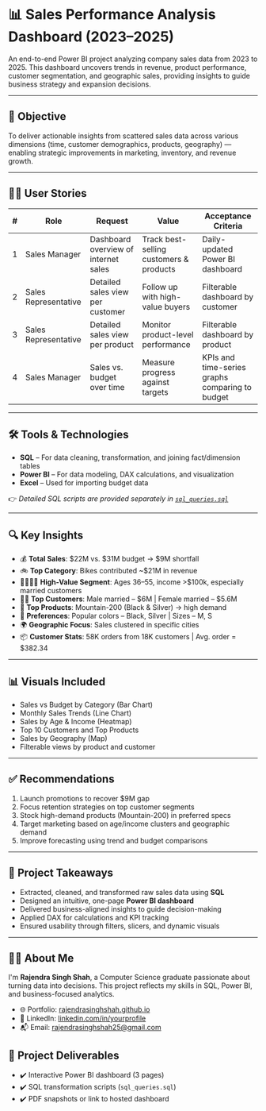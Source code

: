 # 📊 Sales Performance Analysis Dashboard (2023–2025)

An end-to-end Power BI project analyzing company sales data from 2023 to 2025. This dashboard uncovers trends in revenue, product performance, customer segmentation, and geographic sales, providing insights to guide business strategy and expansion decisions.

---

## 📌 Objective

To deliver actionable insights from scattered sales data across various dimensions (time, customer demographics, products, geography) — enabling strategic improvements in marketing, inventory, and revenue growth.

---

## 🧑‍💼 User Stories

| # | Role               | Request                                         | Value                                           | Acceptance Criteria                                     |
|---|--------------------|-------------------------------------------------|--------------------------------------------------|----------------------------------------------------------|
| 1 | Sales Manager      | Dashboard overview of internet sales            | Track best-selling customers & products          | Daily-updated Power BI dashboard                        |
| 2 | Sales Representative | Detailed sales view per customer              | Follow up with high-value buyers                 | Filterable dashboard by customer                        |
| 3 | Sales Representative | Detailed sales view per product               | Monitor product-level performance                | Filterable dashboard by product                         |
| 4 | Sales Manager      | Sales vs. budget over time                      | Measure progress against targets                 | KPIs and time-series graphs comparing to budget         |

---

## 🛠️ Tools & Technologies

- **SQL** – For data cleaning, transformation, and joining fact/dimension tables  
- **Power BI** – For data modeling, DAX calculations, and visualization  
- **Excel** – Used for importing budget data

👉 *Detailed SQL scripts are provided separately in [`sql_queries.sql`](./sql_queries.sql)*

---

## 🔍 Key Insights

- 💰 **Total Sales**: $22M vs. $31M budget → $9M shortfall  
- 🚲 **Top Category**: Bikes contributed ~$21M in revenue  
- 👨‍👩‍👧‍👦 **High-Value Segment**: Ages 36–55, income >$100k, especially married customers  
- 🧍‍♂️ **Top Customers**: Male married – $6M | Female married – $5.6M  
- 🎯 **Top Products**: Mountain-200 (Black & Silver) → high demand  
- 🎨 **Preferences**: Popular colors – Black, Silver | Sizes – M, S  
- 🌍 **Geographic Focus**: Sales clustered in specific cities  
- 📦 **Customer Stats**: 58K orders from 18K customers | Avg. order = $382.34

---

## 📊 Visuals Included

- Sales vs Budget by Category (Bar Chart)  
- Monthly Sales Trends (Line Chart)  
- Sales by Age & Income (Heatmap)  
- Top 10 Customers and Top Products  
- Sales by Geography (Map)  
- Filterable views by product and customer

---

## ✅ Recommendations

1. Launch promotions to recover $9M gap  
2. Focus retention strategies on top customer segments  
3. Stock high-demand products (Mountain-200) in preferred specs  
4. Target marketing based on age/income clusters and geographic demand  
5. Improve forecasting using trend and budget comparisons

---

## 🧠 Project Takeaways

- Extracted, cleaned, and transformed raw sales data using **SQL**
- Designed an intuitive, one-page **Power BI dashboard**
- Delivered business-aligned insights to guide decision-making
- Applied DAX for calculations and KPI tracking
- Ensured usability through filters, slicers, and dynamic visuals

---

## 👨‍💻 About Me

I'm **Rajendra Singh Shah**, a Computer Science graduate passionate about turning data into decisions. This project reflects my skills in SQL, Power BI, and business-focused analytics.

- 🌐 Portfolio: [rajendrasinghshah.github.io](https://rajendrasinghshah.github.io)  
- 🔗 LinkedIn: [linkedin.com/in/yourprofile](https://linkedin.com/in/yourprofile)  
- 📬 Email: rajendrasinghshah25@gmail.com


## 📎 Project Deliverables

- ✔️ Interactive Power BI dashboard (3 pages)
- ✔️ SQL transformation scripts (`sql_queries.sql`)
- ✔️ PDF snapshots or link to hosted dashboard
